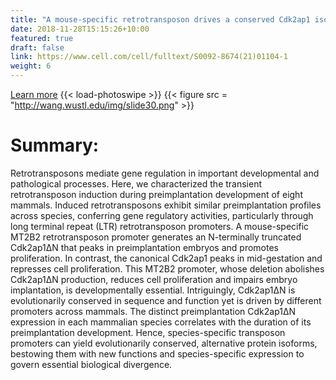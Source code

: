 ```yaml
---
title: "A mouse-specific retrotransposon drives a conserved Cdk2ap1 isoform essential for development"
date: 2018-11-28T15:15:26+10:00
featured: true
draft: false
link: https://www.cell.com/cell/fulltext/S0092-8674(21)01104-1
weight: 6
---
```


[Learn more](https://www.cell.com/cell/fulltext/S0092-8674(21)01104-1)
{{< load-photoswipe >}}
{{< figure src = "http://wang.wustl.edu/img/slide30.png" >}}

# Summary:

Retrotransposons mediate gene regulation in important developmental and pathological processes. Here, we characterized the transient retrotransposon induction during preimplantation development of eight mammals. Induced retrotransposons exhibit similar preimplantation profiles across species, conferring gene regulatory activities, particularly through long terminal repeat (LTR) retrotransposon promoters. A mouse-specific MT2B2 retrotransposon promoter generates an N-terminally truncated Cdk2ap1ΔN that peaks in preimplantation embryos and promotes proliferation. In contrast, the canonical Cdk2ap1 peaks in mid-gestation and represses cell proliferation. This MT2B2 promoter, whose deletion abolishes Cdk2ap1ΔN production, reduces cell proliferation and impairs embryo implantation, is developmentally essential. Intriguingly, Cdk2ap1ΔN is evolutionarily conserved in sequence and function yet is driven by different promoters across mammals. The distinct preimplantation Cdk2ap1ΔN expression in each mammalian species correlates with the duration of its preimplantation development. Hence, species-specific transposon promoters can yield evolutionarily conserved, alternative protein isoforms, bestowing them with new functions and species-specific expression to govern essential biological divergence.

